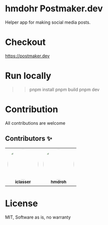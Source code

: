 # hmdohr Postmaker.dev

Helper app for making social media posts.

# Checkout

https://postmaker.dev

# Run locally

> > pnpm install
> > pnpm build
> > pnpm dev

# Contribution

All contributions are welcome

## Contributors ✨

<table border='0'>
  <tr>
    <td align="center"><a href="https://github.com/iclasser"><img style='border-radius:100%;' src="https://github.com/iclasser.png" width="100px;" alt=""/><br /><sub><b>iclasser</b></sub></a></td>
    <td align="center"><a href="https://github.com/hmdroh"><img style='border-radius:100%;' src="https://github.com/hmdroh.png" width="100px;" alt=""/><br /><sub><b>hmdroh</b></sub></a></td>
  </tr>
</table>

# License

MIT, Software as is, no warranty
